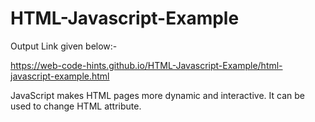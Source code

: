 # HTML-Javascript-Example
Output Link given below:-

https://web-code-hints.github.io/HTML-Javascript-Example/html-javascript-example.html

JavaScript makes HTML pages more dynamic and interactive. It can be used to change HTML attribute.
